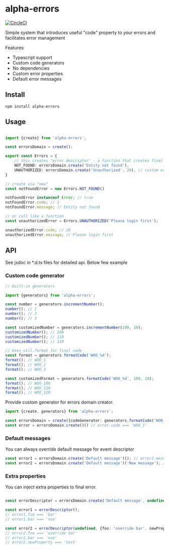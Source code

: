 # alpha-errors

[![CircleCI](https://circleci.com/gh/wookieb/alpha-errors.svg?style=svg)](https://circleci.com/gh/wookieb/alpha-errors)

Simple system that introduces useful "code" property to your errors and facilitates error management

Features:
* Typescript support
* Custom code generators
* No dependencies
* Custom error properties
* Default error messages

## Install
```
npm install alpha-errors
```

## Usage
```typescript

import {create} from 'alpha-errors';

const errorsDomain = create();

export const Errors = {
    // this creates "error descriptor" - a function that creates final error object
    NOT_FOUND: errorsDomain.create('Entity not found'),
    UNAUTHORIZED: errorsDomain.create('Unauthorized', 20), // custom error code
}

// create via "new"
const notFoundError = new Errors.NOT_FOUND()

notFoundError instanceof Error; // true
notFoundError.code; // 1
notFoundError.message; // Entity not found

// or call like a function
const unauthorizedError = Errors.UNAUTHORIZED('Please login first');

unauthorizedError.code; // 20
unauthorizedError.message; // Please login first
```

## API
See jsdoc in *.d.ts files for detailed api. Below few example

### Custom code generator

```typescript
// built-in generators

import {generators} from 'alpha-errors';

const number = generators.incrementNumber();
number(); // 1
number(); // 2
number(); // 3

const customizedNumber = generators.incrementNumber(100, 10);
customizedNumber(); // 100
customizedNumber(); // 110
customizedNumber(); // 120

// Uses util.format for final code
const format = generators.formatCode('WOO_%d');
format(); // WOO_1
format(); // WOO_2
format(); // WOO_3

const customizedFormat = generators.formatCode('WOO_%d', 100, 10);
format(); // WOO_100
format(); // WOO_110
format(); // WOO_120
```

Provide custom generator for errors domain creator.
```typescript
import {create, generators} from 'alpha-errors';

const errorsDomain = create({codeGenerator: generators.formatCode('WOO_%d')});
const error = errorsDomain.create()() // error.code === 'WOO_1'
```

### Default messages

You can always override default message for event descriptor
```typescript
const error1 = errorsDomain.create('Default message')(); // error1.message === 'Default message'
const error2 = errorsDomain.create('Default message')('New message'); // error1.message === 'New message'
```

### Extra properties

You can inject extra properties to final error. 
```typescript

const errorDescriptor = errorsDomain.create('Default message', undefined, {foo: 'bar', bar: 'noo'});

const error1 = errorDescriptor();
// error1.foo === 'bar'
// error1.bar === 'noo'

const error2 = errorDescriptor(undefined, {foo: 'override bar', newProperty: 'test'});
// error2.foo === 'override bar'
// error2.bar === 'noo'
// error2.newProperty === 'test'
```